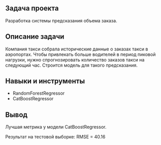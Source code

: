 ## Задача проекта

Разработка системы предсказания объема заказа.

## Описание задачи

Компания такси собрала исторические данные о заказах такси в аэропортах. Чтобы привлекать больше водителей в период пиковой нагрузки, нужно 
спрогнозировать количество заказов такси на следующий час. Строится модель для такого предсказания.

## Навыки и инструменты
- RandomForestRegressor
- CatBoostRegressor

## Вывод

Лучшая метрика у модели CatBoostRegressor.

Результат на тестовой выборке: RMSE = 40.16
